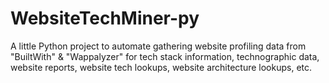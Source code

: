 # WebsiteTechMiner-py
A little Python project to automate gathering website profiling data from "BuiltWith" &amp; "Wappalyzer" for tech stack information, technographic data, website reports, website tech lookups, website architecture lookups, etc.
